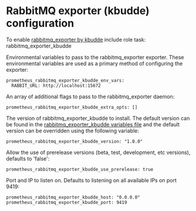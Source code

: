# RabbitMQ exporter (kbudde) configuration

To enable [rabbitmq_exporter by kbudde](https://github.com/kbudde/rabbitmq_exporter) include role task: rabbitmq_exporter_kbudde

Environmental variables to pass to the rabbitmq_exporter exporter. These environmental variables are used as a primary method of configuring the exporter:

    prometheus_rabbitmq_exporter_kbudde_env_vars:
      RABBIT_URL: http://localhost:15672

An array of additional flags to pass to the rabbitmq_exporter daemon:

    prometheus_rabbitmq_exporter_kbudde_extra_opts: []

The version of rabbitmq_exporter_kbudde to install. The default version can be found in the [rabbitmq_exporter_kbudde variables file](../vars/software/rabbitmq_exporter_kbudde.yml) and the default version can be overridden using the following variable:

    prometheus_rabbitmq_exporter_kbudde_version: "1.0.0"

Allow the use of prerelease versions (beta, test, development, etc versions), defaults to 'false':

    prometheus_rabbitmq_exporter_kbudde_use_prerelease: true

Port and IP to listen on. Defaults to listening on all available IPs on port 9419:

    prometheus_rabbitmq_exporter_kbudde_host: "0.0.0.0"
    prometheus_rabbitmq_exporter_kbudde_port: 9419
